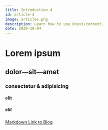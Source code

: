 ```yaml
---
title: Introduction 4
id: article-4
image: articles.png
description: Learn how to use @nuxt/content.
date: 2020-10-04
---
```


# Lorem ipsum
## dolor—sit—amet
### consectetur &amp; adipisicing
#### elit
##### elit

[Markdown Link to Blog](/articles)